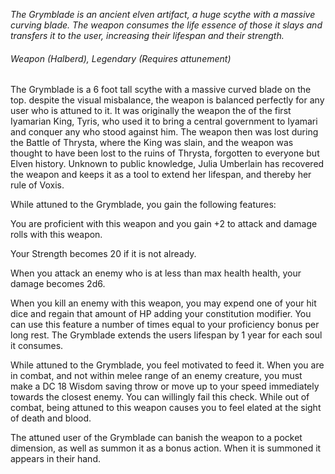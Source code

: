 *The Grymblade is an ancient elven artifact, a huge scythe with a massive curving blade. The weapon consumes the life essence of those it slays and transfers it to the user, increasing their lifespan and their strength.*

###### Weapon (Halberd), Legendary (Requires attunement)

The Grymblade is a 6 foot tall scythe with a massive curved blade on the top. despite the visual misbalance, the weapon is balanced perfectly for any user who is attuned to it. It was originally the weapon the of the first Iyamarian King, Tyris, who used it to bring a central government to Iyamari and conquer any who stood against him. The weapon then was lost during the Battle of Thrysta, where the King was slain, and the weapon was thought to have been lost to the ruins of Thrysta, forgotten to everyone but Elven history. Unknown to public knowledge, Julia Umberlain has recovered the weapon and keeps it as a tool to extend her lifespan, and thereby her rule of Voxis.

While attuned to the Grymblade, you gain the following features:

You are proficient with this weapon and you gain +2 to attack and damage rolls with this weapon.

Your Strength becomes 20 if it is not already.

When you attack an enemy who is at less than max health health, your damage becomes 2d6.

When you kill an enemy with this weapon, you may expend one of your hit dice and regain that amount of HP adding your constitution modifier. You can use this feature a number of times equal to your proficiency bonus per long rest. The Grymblade extends the users lifespan by 1 year for each soul it consumes.

While attuned to the Grymblade, you feel motivated to feed it. When you are in combat, and not within melee range of an enemy creature, you must make a DC 18 Wisdom saving throw or move up to your speed immediately towards the closest enemy. You can willingly fail this check. While out of combat, being attuned to this weapon causes you to feel elated at the sight of death and blood.

The attuned user of the Grymblade can banish the weapon to a pocket dimension, as well as summon it as a bonus action. When it is summoned it appears in their hand.